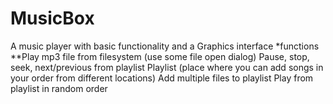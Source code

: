 MusicBox
========

A music player with basic functionality and a Graphics interface
*functions
**Play mp3 file from filesystem (use some file open dialog)
	Pause, stop, seek, next/previous from playlist
	Playlist (place where you can add songs in your order from different locations)
	Add multiple files to playlist
	Play from playlist in random order
